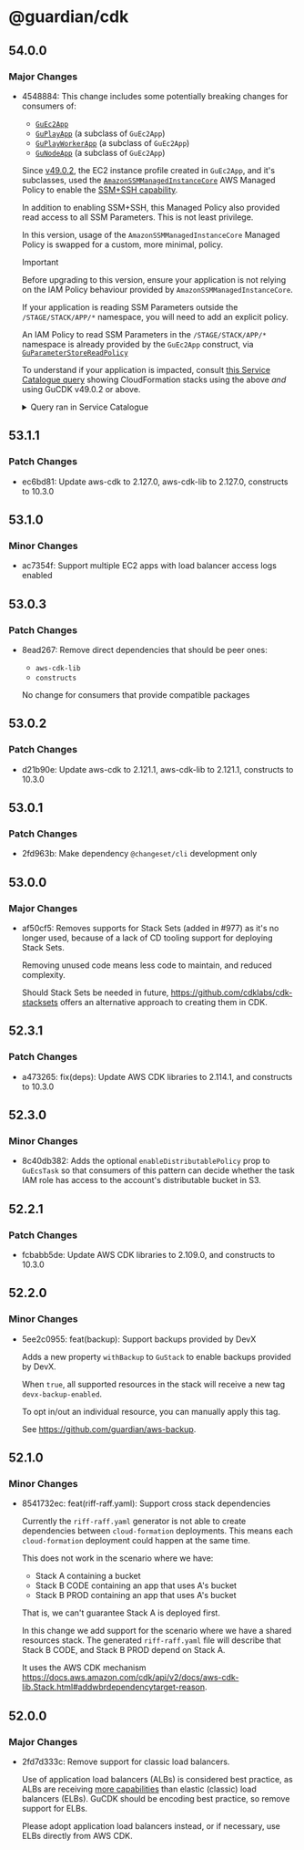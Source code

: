 # @guardian/cdk

## 54.0.0

### Major Changes

- 4548884: This change includes some potentially breaking changes for consumers of:

  - [`GuEc2App`](https://guardian.github.io/cdk/classes/patterns.GuEc2App.html)
  - [`GuPlayApp`](https://guardian.github.io/cdk/classes/patterns.GuPlayApp.html) (a subclass of `GuEc2App`)
  - [`GuPlayWorkerApp`](https://guardian.github.io/cdk/classes/patterns.GuPlayWorkerApp.html) (a subclass of `GuEc2App`)
  - [`GuNodeApp`](https://guardian.github.io/cdk/classes/patterns.GuNodeApp.html) (a subclass of `GuEc2App`)

  Since [v49.0.2](https://github.com/guardian/cdk/releases/tag/v49.0.2),
  the EC2 instance profile created in `GuEc2App`, and it's subclasses,
  used the [`AmazonSSMManagedInstanceCore`](https://docs.aws.amazon.com/aws-managed-policy/latest/reference/AmazonSSMManagedInstanceCore.html) AWS Managed Policy
  to enable the [SSM+SSH capability](https://github.com/guardian/ssm-scala?tab=readme-ov-file#in-aws).

  In addition to enabling SSM+SSH, this Managed Policy also provided read access to all SSM Parameters.
  This is not least privilege.

  In this version, usage of the `AmazonSSMManagedInstanceCore` Managed Policy is swapped for a custom,
  more minimal, policy.

  > [!IMPORTANT]
  > Before upgrading to this version,
  > ensure your application is not relying on the IAM Policy behaviour provided by `AmazonSSMManagedInstanceCore`.

  If your application is reading SSM Parameters outside the `/STAGE/STACK/APP/*` namespace,
  you will need to add an explicit policy.

  An IAM Policy to read SSM Parameters in the `/STAGE/STACK/APP/*` namespace is already provided by the `GuEc2App` construct,
  via [`GuParameterStoreReadPolicy`](https://guardian.github.io/cdk/classes/constructs_iam.GuParameterStoreReadPolicy.html)

  To understand if your application is impacted,
  consult [this Service Catalogue query](https://metrics.gutools.co.uk/goto/KZhWJVoIg?orgId=1)
  showing CloudFormation stacks using the above _and_ using GuCDK v49.0.2 or above.

  <details><summary>Query ran in Service Catalogue</summary>
  <p>

  ```sql
  with data as (
      select cfn.account_id
           , acc.name as account_name
           , tml.stack_id
           , cfn.last_updated_time
           , cfn.region
           , cfn.stack_name
           , tml.metadata ->> 'gu:cdk:version' as gucdk_version
           , cfn.tags ->> 'gu:repo' as repository
           , cfn.tags ->> 'Stack' as stack
           , cfn.tags ->> 'Stage' as stage
           , cfn.tags ->> 'App' as app
      from    aws_cloudformation_template_summaries tml
              join aws_accounts acc on tml.account_id = acc.id
              join aws_cloudformation_stacks cfn on tml.stack_arn = cfn.arn
      where   tml.metadata is not null
        and (
          (metadata -> 'gu:cdk:constructs')::jsonb ? 'GuEc2App'
              OR (metadata -> 'gu:cdk:constructs')::jsonb ? 'GuPlayApp'
              OR (metadata -> 'gu:cdk:constructs')::jsonb ? 'GuPlayWorkerApp'
              OR (metadata -> 'gu:cdk:constructs')::jsonb ? 'GuNodeApp'
          )
  ),
  ownership as (
      select  distinct full_name
              , galaxies_team
              , team_contact_email
      from    view_repo_ownership
      where   galaxies_team is not null
              and team_contact_email is not null
  )

  select      data.*
              , ownership.galaxies_team
              , ownership.team_contact_email
  from        data
              left join ownership on data.repository = ownership.full_name
  where       gucdk_version like '49%' -- affected version is 49.0.2 onwards, so this will catch some extra stacks, but hopefully not too many!
              OR gucdk_version like '5%';
  ```

  </p>
  </details>

## 53.1.1

### Patch Changes

- ec6bd81: Update aws-cdk to 2.127.0, aws-cdk-lib to 2.127.0, constructs to 10.3.0

## 53.1.0

### Minor Changes

- ac7354f: Support multiple EC2 apps with load balancer access logs enabled

## 53.0.3

### Patch Changes

- 8ead267: Remove direct dependencies that should be peer ones:

  - `aws-cdk-lib`
  - `constructs`

  No change for consumers that provide compatible packages

## 53.0.2

### Patch Changes

- d21b90e: Update aws-cdk to 2.121.1, aws-cdk-lib to 2.121.1, constructs to 10.3.0

## 53.0.1

### Patch Changes

- 2fd963b: Make dependency `@changeset/cli` development only

## 53.0.0

### Major Changes

- af50cf5: Removes supports for Stack Sets (added in #977) as it's no longer used,
  because of a lack of CD tooling support for deploying Stack Sets.

  Removing unused code means less code to maintain, and reduced complexity.

  Should Stack Sets be needed in future, https://github.com/cdklabs/cdk-stacksets offers an alternative approach to creating them in CDK.

## 52.3.1

### Patch Changes

- a473265: fix(deps): Update AWS CDK libraries to 2.114.1, and constructs to 10.3.0

## 52.3.0

### Minor Changes

- 8c40db382: Adds the optional `enableDistributablePolicy` prop to `GuEcsTask` so that consumers of this pattern can decide whether the task IAM role has access to the account's distributable bucket in S3.

## 52.2.1

### Patch Changes

- fcbabb5de: Update AWS CDK libraries to 2.109.0, and constructs to 10.3.0

## 52.2.0

### Minor Changes

- 5ee2c0955: feat(backup): Support backups provided by DevX

  Adds a new property `withBackup` to `GuStack` to enable backups provided by DevX.

  When `true`, all supported resources in the stack will receive a new tag `devx-backup-enabled`.

  To opt in/out an individual resource, you can manually apply this tag.

  See https://github.com/guardian/aws-backup.

## 52.1.0

### Minor Changes

- 8541732ec: feat(riff-raff.yaml): Support cross stack dependencies

  Currently the `riff-raff.yaml` generator is not able to create dependencies between `cloud-formation` deployments. This means each `cloud-formation` deployment could happen at the same time.

  This does not work in the scenario where we have:

  - Stack A containing a bucket
  - Stack B CODE containing an app that uses A's bucket
  - Stack B PROD containing an app that uses A's bucket

  That is, we can't guarantee Stack A is deployed first.

  In this change we add support for the scenario where we have a shared resources stack.
  The generated `riff-raff.yaml` file will describe that Stack B CODE, and Stack B PROD depend on Stack A.

  It uses the AWS CDK mechanism https://docs.aws.amazon.com/cdk/api/v2/docs/aws-cdk-lib.Stack.html#addwbrdependencytarget-reason.

## 52.0.0

### Major Changes

- 2fd7d333c: Remove support for classic load balancers.

  Use of application load balancers (ALBs) is considered best practice,
  as ALBs are receiving [more capabilities](https://aws.amazon.com/elasticloadbalancing/features/) than elastic (classic) load balancers (ELBs).
  GuCDK should be encoding best practice, so remove support for ELBs.

  Please adopt application load balancers instead, or if necessary, use ELBs directly from AWS CDK.
